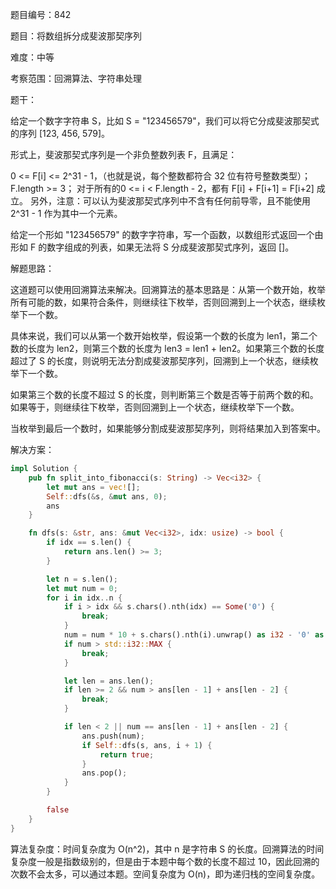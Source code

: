 题目编号：842

题目：将数组拆分成斐波那契序列

难度：中等

考察范围：回溯算法、字符串处理

题干：

给定一个数字字符串 S，比如 S = "123456579"，我们可以将它分成斐波那契式的序列 [123, 456, 579]。

形式上，斐波那契式序列是一个非负整数列表 F，且满足：

0 <= F[i] <= 2^31 - 1，（也就是说，每个整数都符合 32 位有符号整数类型）；
F.length >= 3；
对于所有的0 <= i < F.length - 2，都有 F[i] + F[i+1] = F[i+2] 成立。
另外，注意：可以认为斐波那契式序列中不含有任何前导零，且不能使用 2^31 - 1 作为其中一个元素。

给定一个形如 "123456579" 的数字字符串，写一个函数，以数组形式返回一个由形如 F 的数字组成的列表，如果无法将 S 分成斐波那契式序列，返回 []。

解题思路：

这道题可以使用回溯算法来解决。回溯算法的基本思路是：从第一个数开始，枚举所有可能的数，如果符合条件，则继续往下枚举，否则回溯到上一个状态，继续枚举下一个数。

具体来说，我们可以从第一个数开始枚举，假设第一个数的长度为 len1，第二个数的长度为 len2，则第三个数的长度为 len3 = len1 + len2。如果第三个数的长度超过了 S 的长度，则说明无法分割成斐波那契序列，回溯到上一个状态，继续枚举下一个数。

如果第三个数的长度不超过 S 的长度，则判断第三个数是否等于前两个数的和。如果等于，则继续往下枚举，否则回溯到上一个状态，继续枚举下一个数。

当枚举到最后一个数时，如果能够分割成斐波那契序列，则将结果加入到答案中。

解决方案：

```rust
impl Solution {
    pub fn split_into_fibonacci(s: String) -> Vec<i32> {
        let mut ans = vec![];
        Self::dfs(&s, &mut ans, 0);
        ans
    }

    fn dfs(s: &str, ans: &mut Vec<i32>, idx: usize) -> bool {
        if idx == s.len() {
            return ans.len() >= 3;
        }

        let n = s.len();
        let mut num = 0;
        for i in idx..n {
            if i > idx && s.chars().nth(idx) == Some('0') {
                break;
            }
            num = num * 10 + s.chars().nth(i).unwrap() as i32 - '0' as i32;
            if num > std::i32::MAX {
                break;
            }

            let len = ans.len();
            if len >= 2 && num > ans[len - 1] + ans[len - 2] {
                break;
            }

            if len < 2 || num == ans[len - 1] + ans[len - 2] {
                ans.push(num);
                if Self::dfs(s, ans, i + 1) {
                    return true;
                }
                ans.pop();
            }
        }

        false
    }
}
```

算法复杂度：时间复杂度为 O(n^2)，其中 n 是字符串 S 的长度。回溯算法的时间复杂度一般是指数级别的，但是由于本题中每个数的长度不超过 10，因此回溯的次数不会太多，可以通过本题。空间复杂度为 O(n)，即为递归栈的空间复杂度。